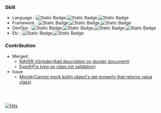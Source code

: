 ### Skill

- Language : ![Static Badge](https://img.shields.io/badge/Java-FF9900),![Static Badge](https://img.shields.io/badge/Kotlin-white?logo=kotlin),![Static Badge](https://img.shields.io/badge/typescript-skyblue?logo=typescript)
- Framework : ![Static Badge](https://img.shields.io/badge/Spring-green?logo=spring&logoColor=white),![Static Badge](https://img.shields.io/badge/JPA-green?logo=jpa),![Static Badge](https://img.shields.io/badge/Jetbrain_Exposed-white)
- DevOps : ![Static Badge](https://img.shields.io/badge/AWS-FF9900?logo=amazonaws),![Static Badge](https://img.shields.io/badge/GitHub_Action-black?logo=githubactions&logoColor=white),![Static Badge](https://img.shields.io/badge/MySQL-blue?logo=mysql&logoColor=white),![Static Badge](https://img.shields.io/badge/Grafana_K6-white?logo=k6)
- Etc : ![Static Badge](https://img.shields.io/badge/Notion-gray?logo=notion),![Static Badge](https://img.shields.io/badge/Slack-gray?logo=slack)

### Contribution

- Merged
  - [NAVER nGrinder(Add description on docker document)](https://github.com/naver/ngrinder/pull/953)
  - [ExprK(Fix typo on class init validation)](https://github.com/Keelar/ExprK/pull/14)
- Issue
  - [Mockk(Cannot mock kotlin object's get property that returns value class)](https://github.com/mockk/mockk/issues/1245)

<br><br>

[![Hits](https://hits.seeyoufarm.com/api/count/incr/badge.svg?url=https%3A%2F%2Fgithub.com%2Fjinan159&count_bg=%2379C83D&title_bg=%23555555&icon=&icon_color=%23E7E7E7&title=hits&edge_flat=false)](https://hits.seeyoufarm.com)

